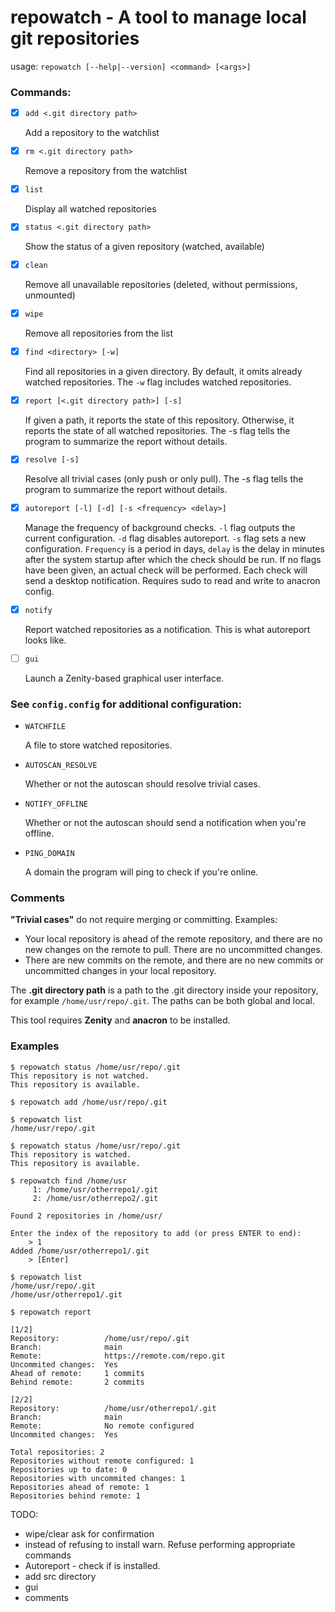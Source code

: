 # repowatch - A tool to manage local git repositories

usage: `repowatch [--help|--version] <command> [<args>]`

### Commands:
- [x] `add <.git directory path>` 
  
    Add a repository to the watchlist
- [x] `rm <.git directory path>`

    Remove a repository from the watchlist
- [x] `list`

    Display all watched repositories
- [x] `status <.git directory path>`

    Show the status of a given repository (watched, available)
- [x] `clean`

    Remove all unavailable repositories (deleted, without permissions, unmounted)
- [x] `wipe`

    Remove all repositories from the list
- [x] `find <directory> [-w]`

    Find all repositories in a given directory. By default, it omits already watched repositories. The `-w` flag includes watched repositories.
- [x] `report [<.git directory path>] [-s]`

    If given a path, it reports the state of this repository. Otherwise, it reports the state of all watched repositories. The -s flag tells the program to summarize the report without details.
- [x] `resolve [-s]`

    Resolve all trivial cases (only push or only pull). The -s flag tells the program to summarize the report without details.
- [x] `autoreport [-l] [-d] [-s <frequency> <delay>]`

    Manage the frequency of background checks. `-l` flag outputs the current configuration. `-d` flag disables autoreport. `-s` flag sets a new configuration. `Frequency` is a period in days, `delay` is the delay in minutes after the system startup after which the check should be run. If no flags have been given, an actual check will be performed. Each check will send a desktop notification. Requires sudo to read and write to anacron config.
- [x] `notify`

    Report watched repositories as a notification. This is what autoreport looks like.
- [ ] `gui`

    Launch a Zenity-based graphical user interface.

### See `config.config` for additional configuration:
* `WATCHFILE`

    A file to store watched repositories.
* `AUTOSCAN_RESOLVE`

    Whether or not the autoscan should resolve trivial cases.
* `NOTIFY_OFFLINE`

    Whether or not the autoscan should send a notification when you're offline.
* `PING_DOMAIN`

    A domain the program will ping to check if you're online.

### Comments

**"Trivial cases"** do not require merging or committing. Examples:
* Your local repository is ahead of the remote repository, and there are no new changes on the remote to pull. There are no uncommitted changes.
* There are new commits on the remote, and there are no new commits or uncommitted changes in your local repository.

The **.git directory path** is a path to the .git directory inside your repository, for example `/home/usr/repo/.git`. The paths can be both global and local.

This tool requires **Zenity** and **anacron** to be installed.

### Examples

```
$ repowatch status /home/usr/repo/.git
This repository is not watched.
This repository is available.

$ repowatch add /home/usr/repo/.git

$ repowatch list
/home/usr/repo/.git

$ repowatch status /home/usr/repo/.git
This repository is watched.
This repository is available.
```

```
$ repowatch find /home/usr
     1: /home/usr/otherrepo1/.git
     2: /home/usr/otherrepo2/.git

Found 2 repositories in /home/usr/

Enter the index of the repository to add (or press ENTER to end):
    > 1
Added /home/usr/otherrepo1/.git
    > [Enter]

$ repowatch list
/home/usr/repo/.git
/home/usr/otherrepo1/.git
```

```
$ repowatch report

[1/2]
Repository:          /home/usr/repo/.git
Branch:              main
Remote:              https://remote.com/repo.git
Uncommited changes:  Yes
Ahead of remote:     1 commits
Behind remote:       2 commits

[2/2]
Repository:          /home/usr/otherrepo1/.git
Branch:              main
Remote:              No remote configured
Uncommited changes:  Yes

Total repositories: 2
Repositories without remote configured: 1
Repositories up to date: 0
Repositories with uncommited changes: 1
Repositories ahead of remote: 1
Repositories behind remote: 1
```



TODO:
* wipe/clear ask for confirmation
* instead of refusing to install warn. Refuse performing appropriate commands
* Autoreport - check if is installed.
* add src directory
* gui
* comments